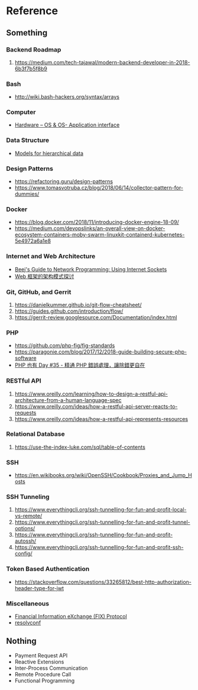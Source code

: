 # Reference

## Something

### Backend Roadmap

1. https://medium.com/tech-tajawal/modern-backend-developer-in-2018-6b3f7b5f8b9

### Bash

- http://wiki.bash-hackers.org/syntax/arrays

### Computer

- [Hardware – OS & OS- Application interface](http://www.cs.cornell.edu/courses/cs4410/2016su/slides/lecture02.pdf)

### Data Structure

- [Models for hierarchical data](https://www.slideshare.net/billkarwin/models-for-hierarchical-data)

### Design Patterns

- https://refactoring.guru/design-patterns
- https://www.tomasvotruba.cz/blog/2018/06/14/collector-pattern-for-dummies/

### Docker

- https://blog.docker.com/2018/11/introducing-docker-engine-18-09/
- https://medium.com/devopslinks/an-overall-view-on-docker-ecosystem-containers-moby-swarm-linuxkit-containerd-kubernetes-5e4972a6a1e8

### Internet and Web Architecture

- [Beej's Guide to Network Programming: Using Internet Sockets](https://beej.us/guide/bgnet/)
- [Web 框架的架构模式探讨](https://mp.weixin.qq.com/s/_JFszCYrLnB2fCHl-CHTTg)

### Git, GitHub, and Gerrit

1. https://danielkummer.github.io/git-flow-cheatsheet/
2. https://guides.github.com/introduction/flow/
3. https://gerrit-review.googlesource.com/Documentation/index.html

### PHP

- https://github.com/php-fig/fig-standards
- https://paragonie.com/blog/2017/12/2018-guide-building-secure-php-software
- [PHP 也有 Day #35 - 精通 PHP 錯誤處理，讓除錯更自在](https://www.slideshare.net/asika32764/php-day-35-php)

### RESTful API

1. https://www.oreilly.com/learning/how-to-design-a-restful-api-architecture-from-a-human-language-spec
1. https://www.oreilly.com/ideas/how-a-restful-api-server-reacts-to-requests
1. https://www.oreilly.com/ideas/how-a-restful-api-represents-resources

### Relational Database

1. https://use-the-index-luke.com/sql/table-of-contents

### SSH

- https://en.wikibooks.org/wiki/OpenSSH/Cookbook/Proxies_and_Jump_Hosts

### SSH Tunneling

1. https://www.everythingcli.org/ssh-tunnelling-for-fun-and-profit-local-vs-remote/
1. https://www.everythingcli.org/ssh-tunnelling-for-fun-and-profit-tunnel-options/
1. https://www.everythingcli.org/ssh-tunnelling-for-fun-and-profit-autossh/
1. https://www.everythingcli.org/ssh-tunnelling-for-fun-and-profit-ssh-config/

### Token Based Authentication

- https://stackoverflow.com/questions/33265812/best-http-authorization-header-type-for-jwt

### Miscellaneous

- [Financial Information eXchange (FIX) Protocol](https://www.onixs.biz/fix-dictionary.html)
- [resolvconf](https://unix.stackexchange.com/questions/174349/what-overwrites-etc-resolv-conf-on-every-boot)

## Nothing

- Payment Request API
- Reactive Extensions
- Inter-Process Communication
- Remote Procedure Call
- Functional Programming

